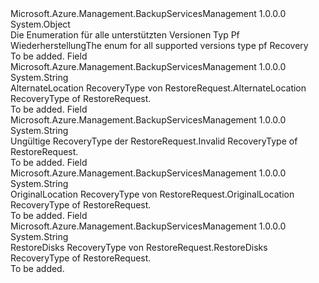 <Type Name="RecoveryType" FullName="Microsoft.Azure.Management.BackupServices.Models.RecoveryType">
  <TypeSignature Language="C#" Value="public static class RecoveryType" />
  <TypeSignature Language="ILAsm" Value=".class public auto ansi abstract sealed beforefieldinit RecoveryType extends System.Object" />
  <TypeSignature Language="DocId" Value="T:Microsoft.Azure.Management.BackupServices.Models.RecoveryType" />
  <TypeSignature Language="VB.NET" Value="Public Class RecoveryType" />
  <TypeSignature Language="F#" Value="type RecoveryType = class" />
  <AssemblyInfo>
    <AssemblyName>Microsoft.Azure.Management.BackupServicesManagement</AssemblyName>
    <AssemblyVersion>1.0.0.0</AssemblyVersion>
  </AssemblyInfo>
  <Base>
    <BaseTypeName>System.Object</BaseTypeName>
  </Base>
  <Interfaces />
  <Docs>
    <summary>
            <span data-ttu-id="7bae8-101">Die Enumeration für alle unterstützten Versionen Typ Pf Wiederherstellung</span><span class="sxs-lookup"><span data-stu-id="7bae8-101">The enum for all supported versions type pf Recovery</span></span>
            </summary>
    <remarks>To be added.</remarks>
  </Docs>
  <Members>
    <Member MemberName="AlternateLocation">
      <MemberSignature Language="C#" Value="public const string AlternateLocation;" />
      <MemberSignature Language="ILAsm" Value=".field public static literal string AlternateLocation" />
      <MemberSignature Language="DocId" Value="F:Microsoft.Azure.Management.BackupServices.Models.RecoveryType.AlternateLocation" />
      <MemberSignature Language="VB.NET" Value="Public Const AlternateLocation As String " />
      <MemberSignature Language="F#" Value="val mutable AlternateLocation : string" Usage="Microsoft.Azure.Management.BackupServices.Models.RecoveryType.AlternateLocation" />
      <MemberType>Field</MemberType>
      <AssemblyInfo>
        <AssemblyName>Microsoft.Azure.Management.BackupServicesManagement</AssemblyName>
        <AssemblyVersion>1.0.0.0</AssemblyVersion>
      </AssemblyInfo>
      <ReturnValue>
        <ReturnType>System.String</ReturnType>
      </ReturnValue>
      <Docs>
        <summary>
            <span data-ttu-id="7bae8-102">AlternateLocation RecoveryType von RestoreRequest.</span><span class="sxs-lookup"><span data-stu-id="7bae8-102">AlternateLocation RecoveryType of RestoreRequest.</span></span>
            </summary>
        <remarks>To be added.</remarks>
      </Docs>
    </Member>
    <Member MemberName="Invalid">
      <MemberSignature Language="C#" Value="public const string Invalid;" />
      <MemberSignature Language="ILAsm" Value=".field public static literal string Invalid" />
      <MemberSignature Language="DocId" Value="F:Microsoft.Azure.Management.BackupServices.Models.RecoveryType.Invalid" />
      <MemberSignature Language="VB.NET" Value="Public Const Invalid As String " />
      <MemberSignature Language="F#" Value="val mutable Invalid : string" Usage="Microsoft.Azure.Management.BackupServices.Models.RecoveryType.Invalid" />
      <MemberType>Field</MemberType>
      <AssemblyInfo>
        <AssemblyName>Microsoft.Azure.Management.BackupServicesManagement</AssemblyName>
        <AssemblyVersion>1.0.0.0</AssemblyVersion>
      </AssemblyInfo>
      <ReturnValue>
        <ReturnType>System.String</ReturnType>
      </ReturnValue>
      <Docs>
        <summary>
            <span data-ttu-id="7bae8-103">Ungültige RecoveryType der RestoreRequest.</span><span class="sxs-lookup"><span data-stu-id="7bae8-103">Invalid RecoveryType of RestoreRequest.</span></span>
            </summary>
        <remarks>To be added.</remarks>
      </Docs>
    </Member>
    <Member MemberName="OriginalLocation">
      <MemberSignature Language="C#" Value="public const string OriginalLocation;" />
      <MemberSignature Language="ILAsm" Value=".field public static literal string OriginalLocation" />
      <MemberSignature Language="DocId" Value="F:Microsoft.Azure.Management.BackupServices.Models.RecoveryType.OriginalLocation" />
      <MemberSignature Language="VB.NET" Value="Public Const OriginalLocation As String " />
      <MemberSignature Language="F#" Value="val mutable OriginalLocation : string" Usage="Microsoft.Azure.Management.BackupServices.Models.RecoveryType.OriginalLocation" />
      <MemberType>Field</MemberType>
      <AssemblyInfo>
        <AssemblyName>Microsoft.Azure.Management.BackupServicesManagement</AssemblyName>
        <AssemblyVersion>1.0.0.0</AssemblyVersion>
      </AssemblyInfo>
      <ReturnValue>
        <ReturnType>System.String</ReturnType>
      </ReturnValue>
      <Docs>
        <summary>
            <span data-ttu-id="7bae8-104">OriginalLocation RecoveryType von RestoreRequest.</span><span class="sxs-lookup"><span data-stu-id="7bae8-104">OriginalLocation RecoveryType of RestoreRequest.</span></span>
            </summary>
        <remarks>To be added.</remarks>
      </Docs>
    </Member>
    <Member MemberName="RestoreDisks">
      <MemberSignature Language="C#" Value="public const string RestoreDisks;" />
      <MemberSignature Language="ILAsm" Value=".field public static literal string RestoreDisks" />
      <MemberSignature Language="DocId" Value="F:Microsoft.Azure.Management.BackupServices.Models.RecoveryType.RestoreDisks" />
      <MemberSignature Language="VB.NET" Value="Public Const RestoreDisks As String " />
      <MemberSignature Language="F#" Value="val mutable RestoreDisks : string" Usage="Microsoft.Azure.Management.BackupServices.Models.RecoveryType.RestoreDisks" />
      <MemberType>Field</MemberType>
      <AssemblyInfo>
        <AssemblyName>Microsoft.Azure.Management.BackupServicesManagement</AssemblyName>
        <AssemblyVersion>1.0.0.0</AssemblyVersion>
      </AssemblyInfo>
      <ReturnValue>
        <ReturnType>System.String</ReturnType>
      </ReturnValue>
      <Docs>
        <summary>
            <span data-ttu-id="7bae8-105">RestoreDisks RecoveryType von RestoreRequest.</span><span class="sxs-lookup"><span data-stu-id="7bae8-105">RestoreDisks RecoveryType of RestoreRequest.</span></span>
            </summary>
        <remarks>To be added.</remarks>
      </Docs>
    </Member>
  </Members>
</Type>
